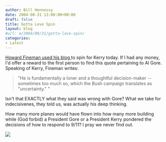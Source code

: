 ```yaml
---
author: Bill Hennessy
date: 2004-08-31 13:00:00+00:00
draft: false
title: Gotta Love Spin
layout: blog
#url: e/2004/08/31/gotta-love-spin/
categories:
- Latest
---
```


[Howard Fineman used his blog ](https://www.msnbc.msn.com/id/5810443/)to spin for Kerry today. If I had any money, I'd offer a reward to the first person to find this quote pertaining to Al Gore. Speaking of Kerry, Fineman writes:




> 

> 
> "He is fundamentally a loner and a thoughtful decision-maker --sometimes too much so, which the Bush campaign translates as "uncertainty." "
> 
> 




Isn't that EXACTLY what they said was wrong with Gore? What we take for indecisivenes, they told us, was actually his deep thinking.




How many more planes would have flown into how many more building while (God forbid) a President Gore or a President Kerry pondered the decisions of how to respond to 9/11? I pray we never find out.

![](https://blog.billhennessy.com/aggbug.aspx?PostID=604)

